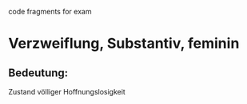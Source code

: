 code fragments for exam

# Verzweiflung, Substantiv, feminin
## Bedeutung:   
Zustand völliger Hoffnungslosigkeit
